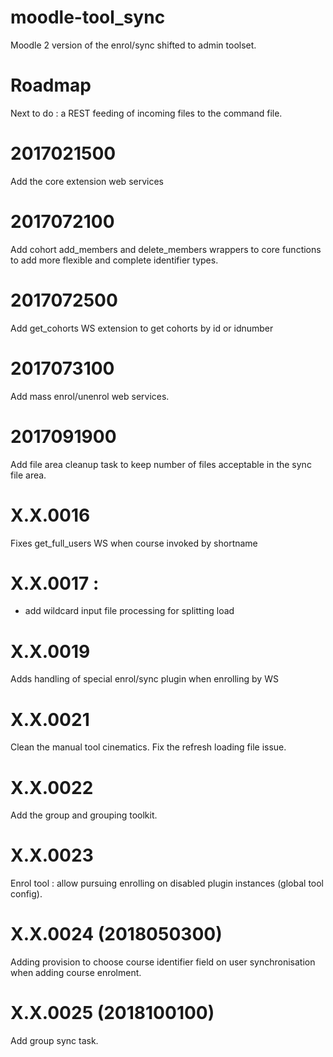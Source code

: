 moodle-tool_sync
================

Moodle 2 version of the enrol/sync shifted to admin toolset.

Roadmap
================

Next to do : a REST feeding of incoming files to the command
file.

2017021500
===================================

Add the core extension web services

2017072100
==================================

Add cohort add_members and delete_members wrappers to core functions
to add more flexible and complete identifier types.

2017072500
===================================

Add get_cohorts WS extension to get cohorts by id or idnumber

2017073100
===================================

Add mass enrol/unenrol web services.

2017091900
===================================

Add file area cleanup task to keep number of files acceptable in the sync file area.

X.X.0016
===================================
Fixes get_full_users WS when course invoked by shortname

X.X.0017 :
===================================
- add wildcard input file processing for splitting load

X.X.0019
===================================
Adds handling of special enrol/sync plugin when enrolling by WS

X.X.0021
===================================
Clean the manual tool cinematics. Fix the refresh loading file issue.

X.X.0022
===================================
Add the group and grouping toolkit.

X.X.0023
===================================
Enrol tool : allow pursuing enrolling on disabled plugin instances (global tool config).

X.X.0024 (2018050300)
===================================
Adding provision to choose course identifier field on user synchronisation when
adding course enrolment.

X.X.0025 (2018100100)
===================================
Add group sync task.
